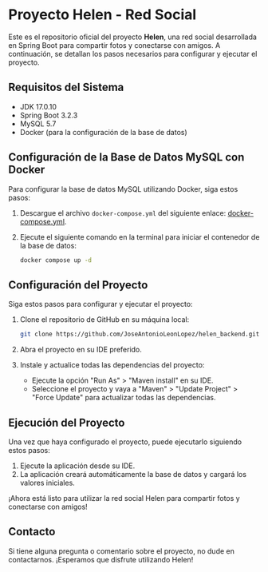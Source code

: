 # Proyecto Helen - Red Social

Este es el repositorio oficial del proyecto **Helen**, una red social desarrollada en Spring Boot para compartir fotos y conectarse con amigos. A continuación, se detallan los pasos necesarios para configurar y ejecutar el proyecto.

## Requisitos del Sistema

- JDK 17.0.10
- Spring Boot 3.2.3
- MySQL 5.7
- Docker (para la configuración de la base de datos)

## Configuración de la Base de Datos MySQL con Docker

Para configurar la base de datos MySQL utilizando Docker, siga estos pasos:

1. Descargue el archivo `docker-compose.yml` del siguiente enlace: [docker-compose.yml](https://drive.google.com/file/d/12A3T__wNXwYp8mVYLTRIMH2CPyrLfRx6/view?usp=sharing).
   
2. Ejecute el siguiente comando en la terminal para iniciar el contenedor de la base de datos:

    ```bash
    docker compose up -d
    ```

## Configuración del Proyecto

Siga estos pasos para configurar y ejecutar el proyecto:

1. Clone el repositorio de GitHub en su máquina local:

    ```bash
    git clone https://github.com/JoseAntonioLeonLopez/helen_backend.git
    ```

2. Abra el proyecto en su IDE preferido.

3. Instale y actualice todas las dependencias del proyecto:

    - Ejecute la opción "Run As" > "Maven install" en su IDE.
    - Seleccione el proyecto y vaya a "Maven" > "Update Project" > "Force Update" para actualizar todas las dependencias.

## Ejecución del Proyecto

Una vez que haya configurado el proyecto, puede ejecutarlo siguiendo estos pasos:

1. Ejecute la aplicación desde su IDE.
2. La aplicación creará automáticamente la base de datos y cargará los valores iniciales.

¡Ahora está listo para utilizar la red social Helen para compartir fotos y conectarse con amigos!

## Contacto

Si tiene alguna pregunta o comentario sobre el proyecto, no dude en contactarnos. ¡Esperamos que disfrute utilizando Helen!
